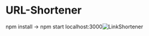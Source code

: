 # URL-Shortener

npm install -> npm start
localhost:3000![LinkShortener](https://user-images.githubusercontent.com/23632305/190874546-f4f3d65f-d1e6-47cb-8a76-22f98e9cba73.gif)
